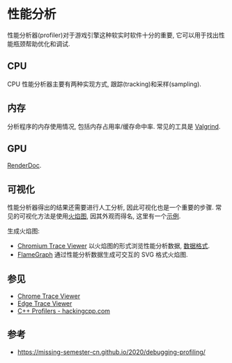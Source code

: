 # 性能分析

性能分析器(profiler)对于游戏引擎这种软实时软件十分的重要, 它可以用于找出性能瓶颈帮助优化和调试.  

## CPU

CPU 性能分析器主要有两种实现方式, 跟踪(tracking)和采样(sampling).  

## 内存

分析程序的内存使用情况, 包括内存占用率/缓存命中率. 常见的工具是 [Valgrind](https://valgrind.org/).  

## GPU

[RenderDoc](https://renderdoc.org/).  

## 可视化

性能分析器得出的结果还需要进行人工分析, 因此可视化也是一个重要的步骤. 常见的可视化方法是使用[火焰图](https://www.brendangregg.com/flamegraphs.html), 因其外观而得名, 这里有一个[示例](https://www.brendangregg.com/FlameGraphs/cpu-mysql-updated.svg).  

生成火焰图:  

- [Chromium Trace Viewer](https://www.chromium.org/developers/how-tos/trace-event-profiling-tool/) 以火焰图的形式浏览性能分析数据, [数据格式](https://docs.google.com/document/d/1CvAClvFfyA5R-PhYUmn5OOQtYMH4h6I0nSsKchNAySU/preview).
- [FlameGraph](https://github.com/brendangregg/FlameGraph) 通过性能分析数据生成可交互的 SVG 格式火焰图.

## 参见

- [Chrome Trace Viewer](about:tracing)
- [Edge Trace Viewer](edge://tracing/)
- [C++ Profilers - hackingcpp.com](https://hackingcpp.com/cpp/tools/profilers.html)

## 参考

- <https://missing-semester-cn.github.io/2020/debugging-profiling/>
